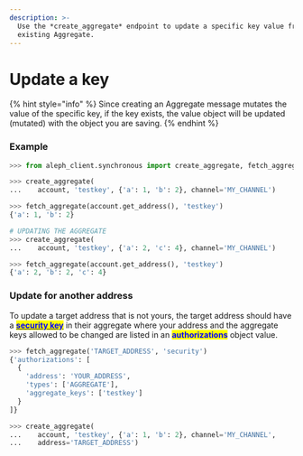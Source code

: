 ```yaml
---
description: >-
  Use the *create_aggregate* endpoint to update a specific key value from an
  existing Aggregate.
---
```


# Update a key

{% hint style="info" %}
Since creating an Aggregate message mutates the value of the specific key, if the key exists, the value object will be updated (mutated) with the object you are saving.
{% endhint %}

### Example

```python
>>> from aleph_client.synchronous import create_aggregate, fetch_aggregate

>>> create_aggregate(
...    account, 'testkey', {'a': 1, 'b': 2}, channel='MY_CHANNEL')

>>> fetch_aggregate(account.get_address(), 'testkey')
{'a': 1, 'b': 2}

# UPDATING THE AGGREGATE
>>> create_aggregate(
...    account, 'testkey', {'a': 2, 'c': 4}, channel='MY_CHANNEL')

>>> fetch_aggregate(account.get_address(), 'testkey')
{'a': 2, 'b': 2, 'c': 4}
```

### Update for another address

To update a target address that is not yours, the target address should have a [<mark style="color:blue;">**security key**</mark>](security-key.md) in their aggregate where your address and the aggregate keys allowed to be changed are listed in an <mark style="color:blue;">**authorizations**</mark> object value.

```python
>>> fetch_aggregate('TARGET_ADDRESS', 'security')
{'authorizations': [
  {
    'address': 'YOUR_ADDRESS',
    'types': ['AGGREGATE'],
    'aggregate_keys': ['testkey']
  }
]}

>>> create_aggregate(
...    account, 'testkey', {'a': 1, 'b': 2}, channel='MY_CHANNEL',
...    address='TARGET_ADDRESS')
```

